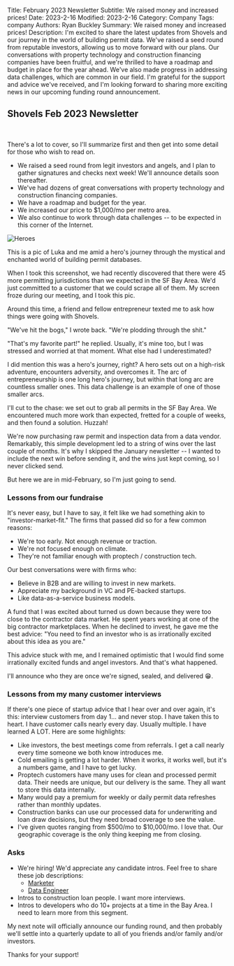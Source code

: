 Title: February 2023 Newsletter
Subtitle: We raised money and increased prices!
Date: 2023-2-16
Modified: 2023-2-16
Category: Company
Tags: company
Authors: Ryan Buckley
Summary: We raised money and increased prices!
Description: I'm excited to share the latest updates from Shovels and our journey in the world of building permit data. We've raised a seed round from reputable investors, allowing us to move forward with our plans. Our conversations with property technology and construction financing companies have been fruitful, and we're thrilled to have a roadmap and budget in place for the year ahead. We've also made progress in addressing data challenges, which are common in our field. I'm grateful for the support and advice we've received, and I'm looking forward to sharing more exciting news in our upcoming funding round announcement. 

## Shovels Feb 2023 Newsletter
<br>

There's a lot to cover, so I'll summarize first and then get into some detail for those who wish to read on. 

- We raised a seed round from legit investors and angels, and I plan to gather signatures and checks next week! We'll announce details soon thereafter. 
- We've had dozens of great conversations with property technology and construction financing companies.
- We have a roadmap and budget for the year. 
- We increased our price to $1,000/mo per metro area.
- We also continue to work through data challenges -- to be expected in this corner of the Internet. 

![Heroes]({attach}heroes.jpeg)

This is a pic of Luka and me amid a hero's journey through the mystical and enchanted world of building permit databases. 

When I took this screenshot, we had recently discovered that there were 45 more permitting jurisdictions than we expected in the SF Bay Area. We'd just committed to a customer that we could scrape all of them. My screen froze during our meeting, and I took this pic. 

Around this time, a friend and fellow entrepreneur texted me to ask how things were going with Shovels. 

"We've hit the bogs," I wrote back. "We're plodding through the shit." 

"That's my favorite part!" he replied. Usually, it's mine too, but I was stressed and worried at that moment. What else had I underestimated? 

I did mention this was a hero's journey, right? A hero sets out on a high-risk adventure, encounters adversity, and overcomes it. The arc of entrepreneurship is one long hero's journey, but within that long arc are countless smaller ones. This data challenge is an example of one of those smaller arcs.

I'll cut to the chase: we set out to grab all permits in the SF Bay Area. We encountered much more work than expected, fretted for a couple of weeks, and then found a solution. Huzzah! 

We're now purchasing raw permit and inspection data from a data vendor. Remarkably, this simple development led to a string of wins over the last couple of months. It's why I skipped the January newsletter -- I wanted to include the next win before sending it, and the wins just kept coming, so I never clicked send. 

But here we are in mid-February, so I'm just going to send. 

### Lessons from our fundraise

It's never easy, but I have to say, it felt like we had something akin to "investor-market-fit." The firms that passed did so for a few common reasons:

- We're too early. Not enough revenue or traction.
- We're not focused enough on climate. 
- They're not familiar enough with proptech / construction tech.

Our best conversations were with firms who:

- Believe in B2B and are willing to invest in new markets.
- Appreciate my background in VC and PE-backed startups.
- Like data-as-a-service business models.

A fund that I was excited about turned us down because they were too close to the contractor data market. He spent years working at one of the big contractor marketplaces. When he declined to invest, he gave me the best advice: "You need to find an investor who is as irrationally excited about this idea as you are." 

This advice stuck with me, and I remained optimistic that I would find some irrationally excited funds and angel investors. And that's what happened. 

I'll announce who they are once we're signed, sealed, and delivered 😁.

### Lessons from my many customer interviews

If there's one piece of startup advice that I hear over and over again, it's this: interview customers from day 1... and never stop. I have taken this to heart. I have customer calls nearly every day. Usually multiple. I have learned A LOT. Here are some highlights:

- Like investors, the best meetings come from referrals. I get a call nearly every time someone we both know introduces me. 
- Cold emailing is getting a lot harder. When it works, it works well, but it's a numbers game, and I have to get lucky. 
- Proptech customers have many uses for clean and processed permit data. Their needs are unique, but our delivery is the same. They all want to store this data internally. 
- Many would pay a premium for weekly or daily permit data refreshes rather than monthly updates. 
- Construction banks can use our processed data for underwriting and loan draw decisions, but they need broad coverage to see the value.
- I've given quotes ranging from $500/mo to $10,000/mo. I love that. Our geographic coverage is the only thing keeping me from closing.

### Asks

* We're hiring! We'd appreciate any candidate intros. Feel free to share these job descriptions: 
  * [Marketer](https://broadleaf-leech-f9b.notion.site/Growth-Marketer-4a35d1c91875485eaee25c72b77fedf1)
  * [Data Engineer](https://broadleaf-leech-f9b.notion.site/Data-Engineer-8c88bef8282d4d0ebdf74178c5e737d4)
* Intros to construction loan people. I want more interviews. 
* Intros to developers who do 10+ projects at a time in the Bay Area. I need to learn more from this segment. 

My next note will officially announce our funding round, and then probably we'll settle into a quarterly update to all of you friends and/or family and/or investors.

Thanks for your support! 